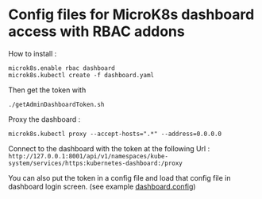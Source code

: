 # Config files for MicroK8s dashboard access with RBAC addons 

How to install :

```
microk8s.enable rbac dashboard
microk8s.kubectl create -f dashboard.yaml
``` 

Then get the token with 

```
./getAdminDashboardToken.sh
```

Proxy the dashboard :
```
microk8s.kubectl proxy --accept-hosts=".*" --address=0.0.0.0
```

Connect to the dashboard with the token at the following Url :
`http://127.0.0.1:8001/api/v1/namespaces/kube-system/services/https:kubernetes-dashboard:/proxy`

You can also put the token in a config file and load that config file in dashboard login screen. (see example [dashboard.config](dashboard.config))
